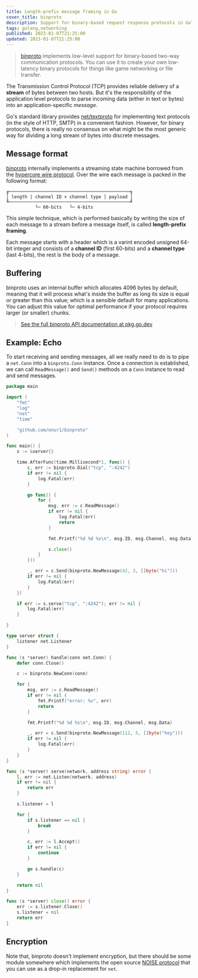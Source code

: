 ```yaml
---
title: Length-prefix message framing in Go
cover_title: binproto
description: Support for binary-based request response protocols in Golang
tags: golang,networking
published: 2023-01-07T21:25:00
updated: 2023-01-07T21:25:00
---
```


> [binproto](https://github.com/onur1/binproto) implements low-level support for binary-based two-way communication protocols. You can use it to create your own low-latency binary protocols for things like game networking or file transfer.

The Transmission Control Protocol (TCP) provides reliable delivery of a **stream** of bytes between two hosts. But it's the responsibility of the application level protocols to parse incoming data (either in text or bytes) into an application-specific _message_.

Go's standard library provides [net/textproto](https://pkg.go.dev/net/textproto) for implementing text protocols (in the style of HTTP, SMTP) in a convenient fashion. However, for binary protocols, there is really no consensus on what might be the most generic way for dividing a long stream of bytes into discrete messages.

## Message format

[binproto](https://github.com/onur1/binproto) internally implements a streaming state machine borrowed from the [hypercore wire protocol](https://dat-ecosystem-archive.github.io/how-dat-works/#wire-protocol). Over the wire each message is packed in the following format:

```
╔──────────────────────────────────────────────╗
│ length | channel ID × channel type │ payload │
╚──────────────────────────────────────────────╝
           └─ 60-bits   └─ 4-bits
```

This simple technique, which is performed basically by writing the size of each message to a stream before a message itself, is called **length-prefix framing**.

Each message starts with a header which is a varint encoded unsigned 64-bit integer and consists of a **channel ID** (first 60-bits) and a **channel type** (last 4-bits), the rest is the body of a message.

## Buffering

binproto uses an internal buffer which allocates 4096 bytes by default, meaning that it will process what's inside the buffer as long its size is equal or greater than this value; which is a sensible default for many applications. You can adjust this value for optimal performance if your protocol requires larger (or smaller) chunks.

> [See the full binproto API documentation at pkg.go.dev](https://pkg.go.dev/github.com/onur1/binproto)

## Example: Echo

To start receiving and sending messages, all we really need to do is to pipe a `net.Conn` into a `binproto.Conn` instance. Once a connection is established, we can call `ReadMessage()` and `Send()` methods on a `Conn` instance to read and send messages.

```go
package main

import (
	"fmt"
	"log"
	"net"
	"time"

	"github.com/onur1/binproto"
)

func main() {
	s := &server{}

	time.AfterFunc(time.Millisecond*1, func() {
		c, err := binproto.Dial("tcp", ":4242")
		if err != nil {
			log.Fatal(err)
		}

		go func() {
			for {
				msg, err := c.ReadMessage()
				if err != nil {
					log.Fatal(err)
					return
				}

				fmt.Printf("%d %d %s\n", msg.ID, msg.Channel, msg.Data)

				s.close()
			}
		}()

		_, err = c.Send(binproto.NewMessage(42, 3, []byte("hi")))
		if err != nil {
			log.Fatal(err)
		}
	})

	if err := s.serve("tcp", ":4242"); err != nil {
		log.Fatal(err)
	}

}

type server struct {
	listener net.Listener
}

func (s *server) handle(conn net.Conn) {
	defer conn.Close()

	c := binproto.NewConn(conn)

	for {
		msg, err := c.ReadMessage()
		if err != nil {
			fmt.Printf("error: %v", err)
			return
		}

		fmt.Printf("%d %d %s\n", msg.ID, msg.Channel, msg.Data)

		_, err = c.Send(binproto.NewMessage(112, 5, []byte("hey")))
		if err != nil {
			log.Fatal(err)
		}
	}
}

func (s *server) serve(network, address string) error {
	l, err := net.Listen(network, address)
	if err != nil {
		return err
	}

	s.listener = l

	for {
		if s.listener == nil {
			break
		}

		c, err := l.Accept()
		if err != nil {
			continue
		}

		go s.handle(c)
	}

	return nil
}

func (s *server) close() error {
	err := s.listener.Close()
	s.listener = nil
	return err
}
```

## Encryption

Note that, binproto doesn't implement encryption, but there should be some module somewhere which implements the open source [NOISE protocol](http://www.noiseprotocol.org/) that you can use as a drop-in replacement for `net`.
